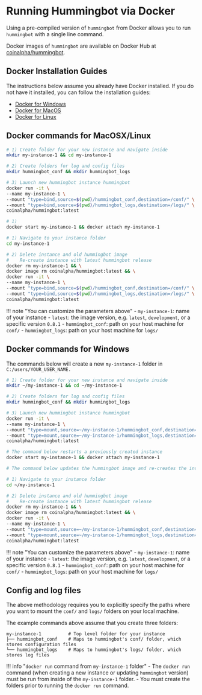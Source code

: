 # Running Hummingbot via Docker

Using a pre-compiled version of `hummingbot` from Docker allows you to run `hummingbot` with a single line command.

Docker images of `hummingbot` are available on Docker Hub at [coinalpha/hummingbot](https://hub.docker.com/r/coinalpha/hummingbot).

## Docker Installation Guides

The instructions below assume you already have Docker installed.  If you do not have it installed, you can follow the installation guides:

- [Docker for Windows](/installation/docker_windows/)
- [Docker for MacOS](/installation/docker_macOS/)
- [Docker for Linux](/installation/docker_linux/)

## Docker commands for MacOSX/Linux

``` bash tab="Create New Instance"
# 1) Create folder for your new instance and navigate inside
mkdir my-instance-1 && cd my-instance-1

# 2) Create folders for log and config files
mkdir hummingbot_conf && mkdir hummingbot_logs

# 3) Launch new hummingbot instance hummingbot
docker run -it \
--name my-instance-1 \
--mount "type=bind,source=$(pwd)/hummingbot_conf,destination=/conf/" \
--mount "type=bind,source=$(pwd)/hummingbot_logs,destination=/logs/" \
coinalpha/hummingbot:latest
```

``` bash tab="Restart Instance"
# 1)
docker start my-instance-1 && docker attach my-instance-1
```

``` bash tab="Update Version"
# 1) Navigate to your instance folder
cd my-instance-1

# 2) Delete instance and old hummingbot image
#    Re-create instance with latest hummingbot release
docker rm my-instance-1 && \
docker image rm coinalpha/hummingbot:latest && \
docker run -it \
--name my-instance-1 \
--mount "type=bind,source=$(pwd)/hummingbot_conf,destination=/conf/" \
--mount "type=bind,source=$(pwd)/hummingbot_logs,destination=/logs/" \
coinalpha/hummingbot:latest
```

!!! note "You can customize the parameters above"
    - `my-instance-1`: name of your instance
    - `latest`: the image version, e.g. `latest`, `development`, or a specific version `0.8.1`
    - `hummingbot_conf`: path on your host machine for `conf/`
    - `hummingbot_logs`: path on your host machine for `logs/`

## Docker commands for Windows

The commands below will create a new `my-instance-1` folder in `C:/users/YOUR_USER_NAME.`

``` bash tab="Create new instance"
# 1) Create folder for your new instance and navigate inside
mkdir ~/my-instance-1 && cd ~/my-instance-1

# 2) Create folders for log and config files
mkdir hummingbot_conf && mkdir hummingbot_logs

# 3) Launch new hummingbot instance hummingbot
docker run -it \
--name my-instance-1 \
--mount "type=mount,source=~/my-instance-1/hummingbot_conf,destination=/conf/" \
--mount "type=mount,source=~/my-instance-1/hummingbot_logs,destination=/logs/" \
coinalpha/hummingbot:latest
```

``` bash tab="Restart instance"
# The command below restarts a previously created instance
docker start my-instance-1 && docker attach my-instance-1
```

``` bash tab="Update version"
# The command below updates the hummingbot image and re-creates the instance

# 1) Navigate to your instance folder
cd ~/my-instance-1

# 2) Delete instance and old hummingbot image
#    Re-create instance with latest hummingbot release
docker rm my-instance-1 && \
docker image rm coinalpha/hummingbot:latest && \
docker run -it \
--name my-instance-1 \
--mount "type=mount,source=~/my-instance-1/hummingbot_conf,destination=/conf/" \
--mount "type=mount,source=~/my-instance-1/hummingbot_logs,destination=/logs/" \
coinalpha/hummingbot:latest
```

!!! note "You can customize the parameters above"
    - `my-instance-1`: name of your instance
    - `latest`: the image version, e.g. `latest`, `development`, or a specific version `0.8.1`
    - `hummingbot_conf`: path on your host machine for `conf/`
    - `hummingbot_logs`: path on your host machine for `logs/`

## Config and log files

The above methodology requires you to explicitly specify the paths where you want to mount the `conf/` and `logs/` folders on your local machine.

The example commands above assume that you create three folders:

```
my-instance-1          # Top level folder for your instance
├── hummingbot_conf    # Maps to hummingbot's conf/ folder, which stores configuration files
└── hummingbot_logs    # Maps to hummingbot's logs/ folder, which stores log files
```

!!! info "`docker run` command from `my-instance-1` folder"
    - The `docker run` command (when creating a new instance or updating `hummingbot` version) must be run from inside of the `my-instance-1` folder.
    - You must create the folders prior to running the `docker run` command.
